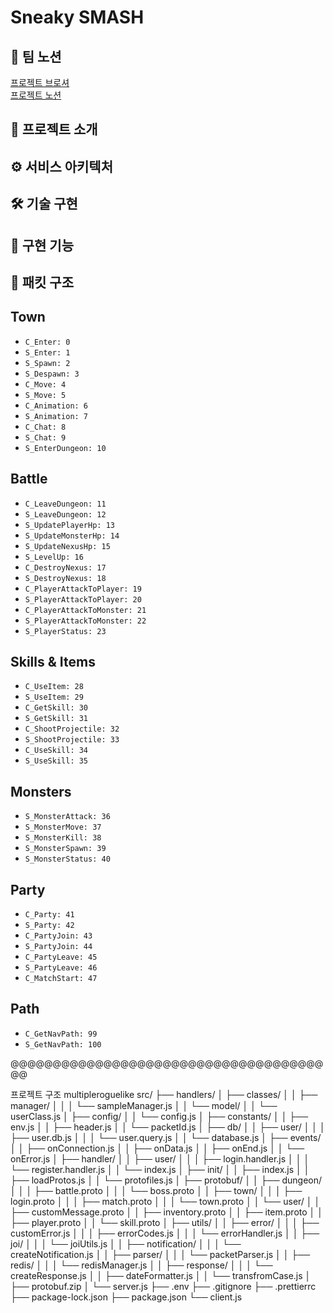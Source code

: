 # Sneaky SMASH

## 🎈 팀 노션
[프로젝트 브로셔](https://pollen-violin-7c8.notion.site/Sneaky-SMASH-15fca0528acf80bd8c4ec4250be8a169)  
[프로젝트 노션](https://teamsparta.notion.site/8-b5a0145e1e434ae6b45ca653cdfa04d2)

## 👋 프로젝트 소개

## ⚙️ 서비스 아키텍처

## 🛠️ 기술 구현

## 📌 구현 기능

## 📝 패킷 구조



## Town

- `C_Enter: 0`
- `S_Enter: 1`
- `S_Spawn: 2` <!-- C 없음 -->
- `S_Despawn: 3` <!-- C 없음 -->
- `C_Move: 4`
- `S_Move: 5`
- `C_Animation: 6`
- `S_Animation: 7`
- `C_Chat: 8`
- `S_Chat: 9`
- `S_EnterDungeon: 10` <!-- C 없음 -->

## Battle

- `C_LeaveDungeon: 11`
- `S_LeaveDungeon: 12`
- `S_UpdatePlayerHp: 13`
- `S_UpdateMonsterHp: 14`
- `S_UpdateNexusHp: 15`
- `S_LevelUp: 16`
- `C_DestroyNexus: 17`
- `S_DestroyNexus: 18`
- `C_PlayerAttackToPlayer: 19`
- `S_PlayerAttackToPlayer: 20`
- `C_PlayerAttackToMonster: 21`
- `S_PlayerAttackToMonster: 22`
- `S_PlayerStatus: 23`

## Skills & Items

- `C_UseItem: 28`
- `S_UseItem: 29`
- `C_GetSkill: 30`
- `S_GetSkill: 31`
- `C_ShootProjectile: 32`
- `S_ShootProjectile: 33`
- `C_UseSkill: 34`
- `S_UseSkill: 35`

## Monsters

- `S_MonsterAttack: 36`
- `S_MonsterMove: 37`
- `S_MonsterKill: 38`
- `S_MonsterSpawn: 39`
- `S_MonsterStatus: 40`

## Party

- `C_Party: 41`
- `S_Party: 42`
- `C_PartyJoin: 43`
- `S_PartyJoin: 44`
- `C_PartyLeave: 45`
- `S_PartyLeave: 46`
- `C_MatchStart: 47`

## Path

- `C_GetNavPath: 99`
- `S_GetNavPath: 100`


@@@@@@@@@@@@@@@@@@@@@@@@@@@@@@@@@@@@@@@

프로젝트 구조
multipleroguelike
src/
├── handlers/
│ ├── classes/
│ │ ├── manager/
│ │ │ └── sampleManager.js
│ │ └── model/
│ │ └── userClass.js
│ ├── config/
│ │ └── config.js
│ ├── constants/
│ │ ├── env.js
│ │ ├── header.js
│ │ └── packetId.js
│ ├── db/
│ │ ├── user/
│ │ │ ├── user.db.js
│ │ │ └── user.query.js
│ │ └── database.js
│ ├── events/
│ │ ├── onConnection.js
│ │ ├── onData.js
│ │ ├── onEnd.js
│ │ └── onError.js
│ ├── handler/
│ │ ├── user/
│ │ │ ├── login.handler.js
│ │ │ └── register.handler.js
│ │ └── index.js
│ ├── init/
│ │ ├── index.js
│ │ ├── loadProtos.js
│ │ └── protofiles.js
│ ├── protobuf/
│ │ ├── dungeon/
│ │ │ ├── battle.proto
│ │ │ └── boss.proto
│ │ ├── town/
│ │ │ ├── login.proto
│ │ │ ├── match.proto
│ │ │ └── town.proto
│ │ └── user/
│ │ ├── customMessage.proto
│ │ ├── inventory.proto
│ │ ├── item.proto
│ │ ├── player.proto
│ │ └── skill.proto
│ ├── utils/
│ │ ├── error/
│ │ │ ├── customError.js
│ │ │ ├── errorCodes.js
│ │ │ └── errorHandler.js
│ │ ├── joi/
│ │ │ └── joiUtils.js
│ │ ├── notification/
│ │ │ └── createNotification.js
│ │ ├── parser/
│ │ │ └── packetParser.js
│ │ ├── redis/
│ │ │ └── redisManager.js
│ │ ├── response/
│ │ │ └── createResponse.js
│ │ ├── dateFormatter.js
│ │ └── transfromCase.js
│ ├── protobuf.zip
│ └── server.js
├── .env
├── .gitignore
├── .prettierrc
├── package-lock.json
├── package.json
└── client.js
